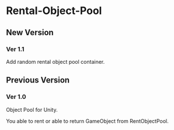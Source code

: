 # Rental-Object-Pool

## New Version

### Ver 1.1

Add random rental object pool container.

## Previous Version

### Ver 1.0

Object Pool for Unity.

You able to rent or able to return GameObject from RentObjectPool.
